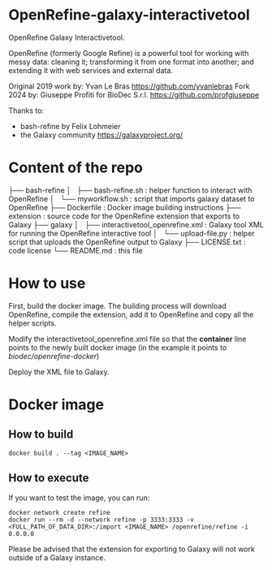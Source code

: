 # OpenRefine-galaxy-interactivetool
OpenRefine Galaxy Interactivetool.


OpenRefine (formerly Google Refine) is a powerful tool for working with messy data: cleaning it;
transforming it from one format into another; and extending it with web services and external data.

Original 2019 work by: Yvan Le Bras https://github.com/yvanlebras
Fork 2024 by: Giuseppe Profiti for BioDec S.r.l. https://github.com/profgiuseppe

Thanks to:

* bash-refine by Felix Lohmeier
* the Galaxy community https://galaxyproject.org/

# Content of the repo

├── bash-refine
│   ├── bash-refine.sh : helper function to interact with OpenRefine
│   └── myworkflow.sh : script that imports galaxy dataset to OpenRefine 
├── Dockerfile : Docker image building instructions
├── extension : source code for the OpenRefine extension that exports to Galaxy
├── galaxy
│   ├── interactivetool\_openrefine.xml : Galaxy tool XML for running the OpenRefine interactive tool
│   └── upload-file.py : helper script that uploads the OpenRefine output to Galaxy
├── LICENSE.txt : code license
└── README.md : this file

# How to use

First, build the docker image. The building process will download OpenRefine, compile the extension,
 add it to OpenRefine and copy all the helper scripts.

Modify the interactivetool\_openrefine.xml file so that the **container** line points to the newly built
docker image (in the example it points to *biodec/openrefine-docker*)

Deploy the XML file to Galaxy.

# Docker image

## How to build 
  
```{.bash}
docker build . --tag <IMAGE_NAME>
```

## How to execute

If you want to test the image, you can run:

```{.bash}
docker network create refine
docker run --rm -d --network refine -p 3333:3333 -v <FULL_PATH_OF_DATA_DIR>:/import <IMAGE_NAME> /openrefine/refine -i 0.0.0.0
```

Please be advised that the extension for exporting to Galaxy will not work outside of a Galaxy instance.
